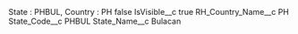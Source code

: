 <?xml version="1.0" encoding="UTF-8"?>
<CustomMetadata xmlns="http://soap.sforce.com/2006/04/metadata" xmlns:xsi="http://www.w3.org/2001/XMLSchema-instance" xmlns:xsd="http://www.w3.org/2001/XMLSchema">
    <label>State : PHBUL, Country : PH</label>
    <protected>false</protected>
    <values>
        <field>IsVisible__c</field>
        <value xsi:type="xsd:boolean">true</value>
    </values>
    <values>
        <field>RH_Country_Name__c</field>
        <value xsi:type="xsd:string">PH</value>
    </values>
    <values>
        <field>State_Code__c</field>
        <value xsi:type="xsd:string">PHBUL</value>
    </values>
    <values>
        <field>State_Name__c</field>
        <value xsi:type="xsd:string">Bulacan</value>
    </values>
</CustomMetadata>
